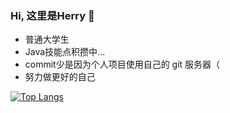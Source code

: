 ### Hi, 这里是Herry 👋

- 普通大学生
- Java技能点积攒中...
- commit少是因为个人项目使用自己的 git 服务器（
- 努力做更好的自己

[![Top Langs](https://github-readme-stats.vercel.app/api/top-langs/?username=herry-too&layout=compact)](https://github.com/anuraghazra/github-readme-stats)

<!--
**Herry-too/Herry-too** is a ✨ _special_ ✨ repository because its `README.md` (this file) appears on your GitHub profile.

Here are some ideas to get you started:

- 🔭 I’m currently working on ...
- 🌱 I’m currently learning ...
- 👯 I’m looking to collaborate on ...
- 🤔 I’m looking for help with ...
- 💬 Ask me about ...
- 📫 How to reach me: ...
- 😄 Pronouns: ...
- ⚡ Fun fact: ...
-->
